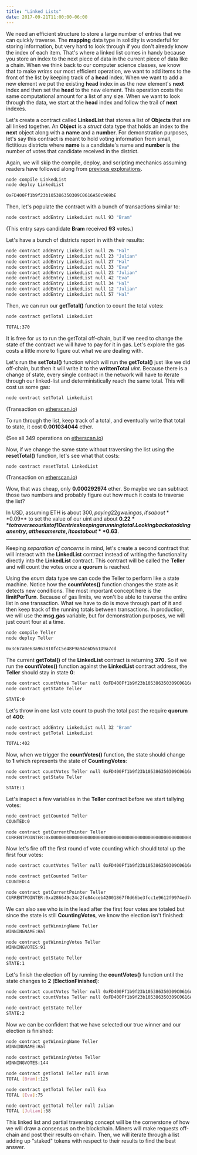 ```yaml
---
title: "Linked Lists"
date: 2017-09-21T11:00:00-06:00
---
```


We need an efficient structure to store a large number of entries that we can quickly traverse. The **mapping** data type in solidity is wonderful for storing information, but very hard to look through if you don't already know the index of each item. That's where a linked list comes in handy because you store an index to the next piece of data in the current piece of data like a chain. When we think back to our computer science classes, we know that to make *writes* our most efficient operation, we want to add items to the front of the list by keeping track of a **head** index. When we want to add a new element we put the existing **head** index in as the new element's **next** index and then set the **head** to the new element. This operation costs the same computational amount for a list of any size. When we want to look through the data, we start at the **head** index and follow the trail of **next** indexes.

Let's create a contract called **LinkedList** that stores a list of **Objects** that are all linked together. An **Object** is a *struct* data type that holds an index to the **next** object along with a **name** and a **number**. For demonstration purposes, let's say this contract is meant to hold voting information from small, fictitious districts where **name** is a candidate's name and **number** is the number of votes that candidate received in the district.

<!--RQC CODE solidity LinkedList/LinkedList.sol -->

Again, we will skip the compile, deploy, and scripting mechanics assuming readers have followed along from [previous explorations](/exploration/deployingacontract).

```bash
node compile LinkedList
node deploy LinkedList

0xFD400Ff1b9f23b105386350309C0616A50c969bE
```

Then, let's populate the contract with a bunch of transactions similar to:

```bash
node contract addEntry LinkedList null 93 "Bram"
```
(This entry says candidate **Bram** received **93** votes.)


Let's have a bunch of districts report in with their results:
```bash
node contract addEntry LinkedList null 26 "Hal"
node contract addEntry LinkedList null 23 "Julian"
node contract addEntry LinkedList null 27 "Hal"
node contract addEntry LinkedList null 33 "Eva"
node contract addEntry LinkedList null 23 "Julian"
node contract addEntry LinkedList null 42 "Eva"
node contract addEntry LinkedList null 34 "Hal"
node contract addEntry LinkedList null 12 "Julian"
node contract addEntry LinkedList null 57 "Hal"
```

Then, we can run our **getTotal()** function to count the total votes:

```bash
node contract getTotal LinkedList

TOTAL:370
```

It is free for us to run the getTotal off-chain, but if we need to change the state of the contract we will have to pay for it in gas. Let's explore the gas costs a little more to figure out what we are dealing with.

Let's run the **setTotal()** function which will run the **getTotal()** just like we did off-chain, but then it will write it to the **writtenTotal** *uint*. Because there is a change of state, every single contract in the network will have to iterate through our linked-list and deterministically reach the same total. This will cost us some gas:

```bash
node contract setTotal LinkedList
```

(Transaction on <a href="https://ropsten.etherscan.io/tx/0xb09dcff01d528aa00dd1cee5703dee4fc8ee6383afc310cedd279f13614dc9c0" target="_blank">etherscan.io</a>)

To run through the list, keep track of a total, and eventually write that total to state, it cost **0.001034044** ether.

(See all 349 operations on <a href="https://ropsten.etherscan.io/vmtrace?txhash=0xb09dcff01d528aa00dd1cee5703dee4fc8ee6383afc310cedd279f13614dc9c0" target="_blank">etherscan.io</a>)

Now, if we change the same state without traversing the list using the **resetTotal()** function, let's see what that costs:

```bash
node contract resetTotal LinkedList
```

(Transaction on <a href="https://ropsten.etherscan.io/tx/0x8fc15b5fe628b203323d0fe6c9f43bbf931066bfcdaf34f4185e83181a5a88d9" target="_blank">etherscan.io</a>)

Wow, that was cheap, only **0.000292974** ether. So maybe we can subtract those two numbers and probably figure out how much it costs to traverse the list?

In USD, assuming ETH is about $300, paying 22 gwei in gas, it's about **$0.09** to set the value of our uint and about **$0.22** to traverse our list of 10 entries keeping a running total. Looking back at adding an entry, at the same rate, it cost about **$0.63**.

--------------------------------------------------------------------------------------

Keeping *separation of concerns* in mind, let's create a second contract that will interact with the **LinkedList** contract instead of writing the functionality directly into the **LinkedList** contract. This contract will be called the **Teller** and will count the votes once a **quorum** is reached.

<!--RQC CODE solidity Teller/Teller.sol -->

Using the *enum* data type we can code the Teller to perform like a state machine. Notice how the **countVotes()** function changes the state as it detects new conditions. The most important concept here is the **limitPerTurn**. Because of gas limits, we won't be able to traverse the entire list in one transaction. What we have to do is move through part of it and then keep track of the running totals between transactions. In production, we will use the **msg.gas** variable, but for demonstration purposes, we will just count four at a time.

```bash
node compile Teller
node deploy Teller

0x3c67a0e63a967810fcC5e48F9a94c6D561D9a7cd
```

The current **getTotal()** of the **LinkedList** contract is returning **370**. So if we run the **countVotes()** function against the **LinkedList** contract address, the **Teller** should stay in state **0**:

```bash
node contract countVotes Teller null 0xFD400Ff1b9f23b105386350309C0616A50c969bE
node contract getState Teller

STATE:0
```

Let's throw in one last vote count to push the total past the require **quorum** of **400**:

```bash
node contract addEntry LinkedList null 32 "Bram"
node contract getTotal LinkedList

TOTAL:402
```

Now, when we trigger the **countVotes()** function, the state should change to **1** which represents the state of **CountingVotes**:

```bash
node contract countVotes Teller null 0xFD400Ff1b9f23b105386350309C0616A50c969bE
node contract getState Teller

STATE:1
```

Let's inspect a few variables in the **Teller** contract before we start tallying votes:

```bash
node contract getCounted Teller
COUNTED:0

node contract getCurrentPointer Teller
CURRENTPOINTER:0x0000000000000000000000000000000000000000000000000000000000000000
```

Now let's fire off the first round of vote counting which should total up the first four votes:

```bash
node contract countVotes Teller null 0xFD400Ff1b9f23b105386350309C0616A50c969bE

node contract getCounted Teller
COUNTED:4

node contract getCurrentPointer Teller
CURRENTPOINTER:0xa286649c24c2fe84cceb42001867f0d66be3fcc1e9612f9974ed74d6fb86375f
```

We can also see who is in the lead after the first four votes are totaled but since the state is still **CountingVotes**, we know the election isn't finished:

```bash
node contract getWinningName Teller
WINNINGNAME:Hal

node contract getWinningVotes Teller
WINNINGVOTES:91

node contract getState Teller
STATE:1
```

Let's finish the election off by running the **countVotes()** function until the state changes to **2** (**ElectionFinished**):

```bash
node contract countVotes Teller null 0xFD400Ff1b9f23b105386350309C0616A50c969bE
node contract countVotes Teller null 0xFD400Ff1b9f23b105386350309C0616A50c969bE

node contract getState Teller
STATE:2
```

Now we can be confident that we have selected our true winner and our election is finished:

```bash
node contract getWinningName Teller
WINNINGNAME:Hal

node contract getWinningVotes Teller
WINNINGVOTES:144

node contract getTotal Teller null Bram
TOTAL [Bram]:125

node contract getTotal Teller null Eva
TOTAL [Eva]:75

node contract getTotal Teller null Julian
TOTAL [Julian]:58
```

This linked list and partial traversing concept will be the cornerstone of how we will draw a consensus on the blockchain. Miners will make requests off-chain and post their results on-chain. Then, we will iterate through a list adding up "staked" tokens with respect to their results to find the best answer.  
